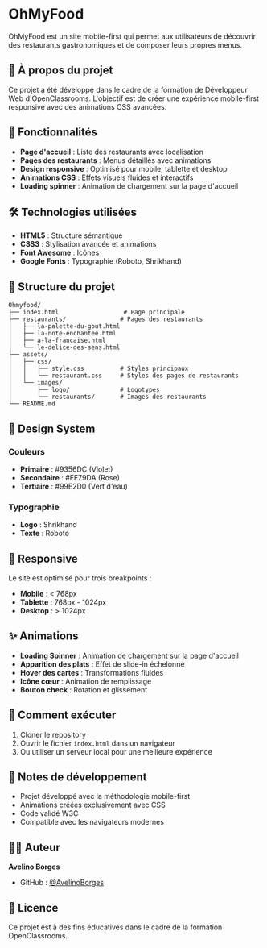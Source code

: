 # OhMyFood

OhMyFood est un site mobile-first qui permet aux utilisateurs de découvrir des restaurants gastronomiques et de composer leurs propres menus.

## 🎯 À propos du projet

Ce projet a été développé dans le cadre de la formation de Développeur Web d'OpenClassrooms. L'objectif est de créer une expérience mobile-first responsive avec des animations CSS avancées.

## 🚀 Fonctionnalités

- **Page d'accueil** : Liste des restaurants avec localisation
- **Pages des restaurants** : Menus détaillés avec animations
- **Design responsive** : Optimisé pour mobile, tablette et desktop
- **Animations CSS** : Effets visuels fluides et interactifs
- **Loading spinner** : Animation de chargement sur la page d'accueil

## 🛠️ Technologies utilisées

- **HTML5** : Structure sémantique
- **CSS3** : Stylisation avancée et animations
- **Font Awesome** : Icônes
- **Google Fonts** : Typographie (Roboto, Shrikhand)

## 📁 Structure du projet

```
Ohmyfood/
├── index.html                  # Page principale
├── restaurants/               # Pages des restaurants
│   ├── la-palette-du-gout.html
│   ├── la-note-enchantee.html
│   ├── a-la-francaise.html
│   └── le-delice-des-sens.html
├── assets/
│   ├── css/
│   │   ├── style.css          # Styles principaux
│   │   └── restaurant.css     # Styles des pages de restaurants
│   └── images/
│       ├── logo/              # Logotypes
│       └── restaurants/       # Images des restaurants
└── README.md
```

## 🎨 Design System

### Couleurs
- **Primaire** : #9356DC (Violet)
- **Secondaire** : #FF79DA (Rose)
- **Tertiaire** : #99E2D0 (Vert d'eau)

### Typographie
- **Logo** : Shrikhand
- **Texte** : Roboto

## 📱 Responsive

Le site est optimisé pour trois breakpoints :
- **Mobile** : < 768px
- **Tablette** : 768px - 1024px
- **Desktop** : > 1024px

## ✨ Animations

- **Loading Spinner** : Animation de chargement sur la page d'accueil
- **Apparition des plats** : Effet de slide-in échelonné
- **Hover des cartes** : Transformations fluides
- **Icône cœur** : Animation de remplissage
- **Bouton check** : Rotation et glissement

## 🚀 Comment exécuter

1. Cloner le repository
2. Ouvrir le fichier `index.html` dans un navigateur
3. Ou utiliser un serveur local pour une meilleure expérience

## 📝 Notes de développement

- Projet développé avec la méthodologie mobile-first
- Animations créées exclusivement avec CSS
- Code validé W3C
- Compatible avec les navigateurs modernes

## 👨‍💻 Auteur

**Avelino Borges**
- GitHub : [@AvelinoBorges](https://github.com/AvelinoBorges)

## 📄 Licence

Ce projet est à des fins éducatives dans le cadre de la formation OpenClassrooms.
